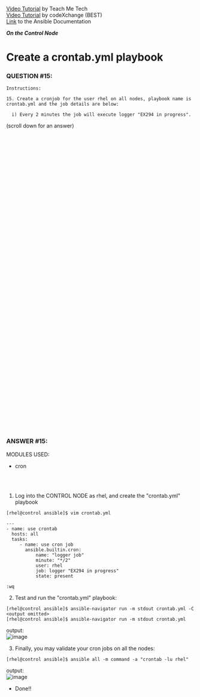 <a href="https://www.youtube.com/watch?v=K2MiUfyy3Lk&list=PLYB6dfdhWDePZf4fd4YgGGtSX_vHKv5vz&index=18">Video Tutorial</a> by Teach Me Tech \
<a href="https://www.youtube.com/watch?v=DDlOBQUt0ug&list=PLL_setXLS0tiYMipvQI4oUGkJwhOhn42J&index=15">Video Tutorial</a> by codeXchange (BEST) \
<a href="https://docs.ansible.com/ansible/latest/collections/ansible/builtin/cron_module.html#ansible-builtin-cron-module-manage-cron-d-and-crontab-entries">Link</a> to the Ansible Documentation

***On the Control Node***

# Create a crontab.yml playbook
### QUESTION #15:
```
Instructions:

15. Create a cronjob for the user rhel on all nodes, playbook name is crontab.yml and the job details are below:

  i) Every 2 minutes the job will execute logger "EX294 in progress".
```

(scroll down for an answer)
<br/><br/><br/><br/><br/><br/><br/><br/><br/><br/><br/><br/><br/><br/><br/><br/><br/><br/><br/><br/><br/><br/><br/><br/>
<br/><br/><br/><br/><br/><br/><br/><br/><br/><br/><br/><br/><br/><br/><br/><br/><br/><br/><br/><br/><br/><br/><br/><br/>

### ANSWER #15:
MODULES USED:
- cron

</br></br>

1) Log into the CONTROL NODE as rhel, and create the "crontab.yml" playbook
```
[rhel@control ansible]$ ﻿vim crontab.yml

---
- name: use crontab
  hosts: all
  tasks:
     - name: use cron job
       ansible.builtin.cron:
           name: "logger job"
           minute: "*/2"
           user: rhel
           job: logger "EX294 in progress"
           state: present

:wq
```

2) Test and run the "crontab.yml" playbook:
```
[rhel@control ansible]$ ansible-navigator run -m stdout crontab.yml -C
<output omitted>
[rhel@control ansible]$ ansible-navigator run -m stdout crontab.yml
```
output: \
![image](https://github.com/user-attachments/assets/fc27b523-5919-4c67-a10a-86f8de8bb166)

3) Finally, you may validate your cron jobs on all the nodes:
```
[rhel@control ansible]$ ansible all -m command -a "crontab -lu rhel"
```
output: \
![image](https://github.com/user-attachments/assets/11ff89a6-4b91-4cd7-b4d5-e5b1bd0fe70a)

* Done!!
